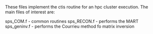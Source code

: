 These files implement the ctis routine for an hpc cluster execution.
The main files of interest are:

sps_COM.f - common routines
sps_RECON.f - performs the MART
sps_geninv.f  - performs the Courrieu method fo matrix inversion


